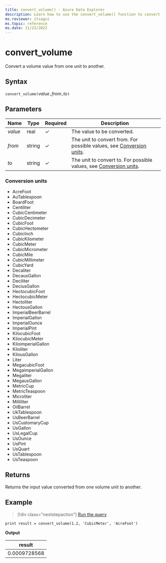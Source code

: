 ```yaml
---
title: convert_volume() - Azure Data Explorer
description: Learn how to use the convert_volume() function to convert a volume input value from one unit to another.
ms.reviewer: itsagui
ms.topic: reference
ms.date: 11/23/2022
---
```

# convert_volume

Convert a volume value from one unit to another.

## Syntax

`convert_volume(`*value*`,`*from*`,`*to*`)`

## Parameters

| Name | Type | Required | Description |
|--|--|--|--|
| *value* | real | &check; | The value to be converted. |
| *from* | string | &check; | The unit to convert from. For possible values, see [Conversion units](#conversion-units). |
| *to* | string | &check; | The unit to convert to. For possible values, see [Conversion units](#conversion-units). |

### Conversion units

* AcreFoot
* AuTablespoon
* BoardFoot
* Centiliter
* CubicCentimeter
* CubicDecimeter
* CubicFoot
* CubicHectometer
* CubicInch
* CubicKilometer
* CubicMeter
* CubicMicrometer
* CubicMile
* CubicMillimeter
* CubicYard
* Decaliter
* DecausGallon
* Deciliter
* DeciusGallon
* HectocubicFoot
* HectocubicMeter
* Hectoliter
* HectousGallon
* ImperialBeerBarrel
* ImperialGallon
* ImperialOunce
* ImperialPint
* KilocubicFoot
* KilocubicMeter
* KiloimperialGallon
* Kiloliter
* KilousGallon
* Liter
* MegacubicFoot
* MegaimperialGallon
* Megaliter
* MegausGallon
* MetricCup
* MetricTeaspoon
* Microliter
* Milliliter
* OilBarrel
* UkTablespoon
* UsBeerBarrel
* UsCustomaryCup
* UsGallon
* UsLegalCup
* UsOunce
* UsPint
* UsQuart
* UsTablespoon
* UsTeaspoon

## Returns

Returns the input value converted from one volume unit to another.

## Example

> [!div class="nextstepaction"]
> <a href="https://dataexplorer.azure.com/clusters/help/databases/Samples?query=H4sIAAAAAAAAAysoyswrUShKLS7NKVGwVUjOzytLLSqJL8vPKc1N1TDUM9JRUHcuTcpM9k0tSS1SB/Ick4tS3fLzS9Q1Abo7scQ8AAAA" target="_blank">Run the query</a>

```kusto
print result = convert_volume(1.2, 'CubicMeter', 'AcreFoot')
```

**Output**

|result|
|---|
|0.0009728568|
